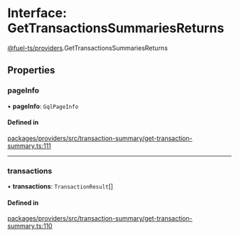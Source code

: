 # Interface: GetTransactionsSummariesReturns

[@fuel-ts/providers](/api/Providers/index.md).GetTransactionsSummariesReturns

## Properties

### pageInfo

• **pageInfo**: `GqlPageInfo`

#### Defined in

[packages/providers/src/transaction-summary/get-transaction-summary.ts:111](https://github.com/FuelLabs/fuels-ts/blob/15936ba1/packages/providers/src/transaction-summary/get-transaction-summary.ts#L111)

___

### transactions

• **transactions**: `TransactionResult`[]

#### Defined in

[packages/providers/src/transaction-summary/get-transaction-summary.ts:110](https://github.com/FuelLabs/fuels-ts/blob/15936ba1/packages/providers/src/transaction-summary/get-transaction-summary.ts#L110)
